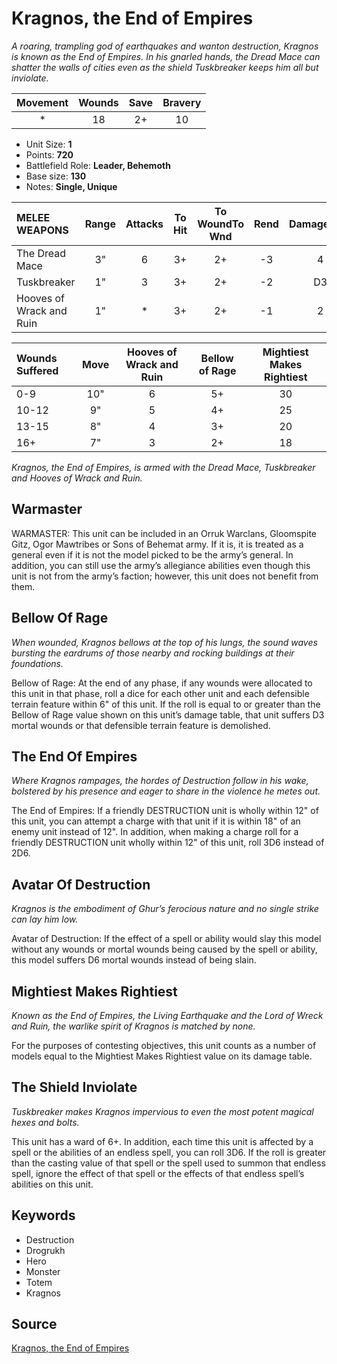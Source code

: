 # Kragnos, the End of Empires

_A roaring, trampling god of earthquakes and wanton destruction, Kragnos is known as the End of Empires. In his gnarled hands, the Dread Mace can shatter the walls of cities even as the shield Tuskbreaker keeps him all but inviolate._


| Movement | Wounds | Save | Bravery |
|:--------:|:------:|:----:|:-------:|
| * | 18 | 2+ | 10 |

* Unit Size: **1**
* Points: **720**
* Battlefield Role: **Leader, Behemoth**
* Base size: **130**
* Notes: **Single, Unique**

| MELEE WEAPONS | Range | Attacks | To Hit | To WoundTo Wnd | Rend | DamageDmg |
|:---|:--:|:--:|:--:|:--:|:--:|:--:|
| The Dread Mace | 3" | 6 | 3+ | 2+ | -3 | 4 |
| Tuskbreaker | 1" | 3 | 3+ | 2+ | -2 | D3 |
| Hooves of Wrack and Ruin | 1" | * | 3+ | 2+ | -1 | 2 |


| Wounds Suffered | Move | Hooves of Wrack and Ruin | Bellow of Rage | Mightiest Makes Rightiest |
|:---|:--:|:--:|:--:|:--:|
| 0-9 | 10" | 6 | 5+ | 30 |
| 10-12 | 9" | 5 | 4+ | 25 |
| 13-15 | 8" | 4 | 3+ | 20 |
| 16+ | 7" | 3 | 2+ | 18 |


_Kragnos, the End of Empires, is armed with the Dread Mace, Tuskbreaker and Hooves of Wrack and Ruin._

## Warmaster

WARMASTER: This unit can be included in an Orruk Warclans, Gloomspite Gitz, Ogor Mawtribes or Sons of Behemat army. If it is, it is treated as a general even if it is not the model picked to be the army’s general. In addition, you can still use the army’s allegiance abilities even though this unit is not from the army’s faction; however, this unit does not benefit from them.

## Bellow Of Rage

_When wounded, Kragnos bellows at the top of his lungs, the sound waves bursting the eardrums of those nearby and rocking buildings at their foundations._

Bellow of Rage: At the end of any phase, if any wounds were allocated to this unit in that phase, roll a dice for each other unit and each defensible terrain feature within 6" of this unit. If the roll is equal to or greater than the Bellow of Rage value shown on this unit’s damage table, that unit suffers D3 mortal wounds or that defensible terrain feature is demolished.

## The End Of Empires

_Where Kragnos rampages, the hordes of Destruction follow in his wake, bolstered by his presence and eager to share in the violence he metes out._

The End of Empires: If a friendly DESTRUCTION unit is wholly within 12" of this unit, you can attempt a charge with that unit if it is within 18" of an enemy unit instead of 12". In addition, when making a charge roll for a friendly DESTRUCTION unit wholly within 12" of this unit, roll 3D6 instead of 2D6.

## Avatar Of Destruction

_Kragnos is the embodiment of Ghur’s ferocious nature and no single strike can lay him low._

Avatar of Destruction: If the effect of a spell or ability would slay this model without any wounds or mortal wounds being caused by the spell or ability, this model suffers D6 mortal wounds instead of being slain.

## Mightiest Makes Rightiest

_Known as the End of Empires, the Living Earthquake and the Lord of Wreck and Ruin, the warlike spirit of Kragnos is matched by none._

For the purposes of contesting objectives, this unit counts as a number of models equal to the Mightiest Makes Rightiest value on its damage table.

## The Shield Inviolate

_Tuskbreaker makes Kragnos impervious to even the most potent magical hexes and bolts._

This unit has a ward of 6+. In addition, each time this unit is affected by a spell or the abilities of an endless spell, you can roll 3D6. If the roll is greater than the casting value of that spell or the spell used to summon that endless spell, ignore the effect of that spell or the effects of that endless spell’s abilities on this unit.

## Keywords

* Destruction
* Drogrukh
* Hero
* Monster
* Totem
* Kragnos


## Source

[Kragnos, the End of Empires](https://wahapedia.ru/aos3/factions/orruk-warclans/Kragnos-the-End-of-Empires)
